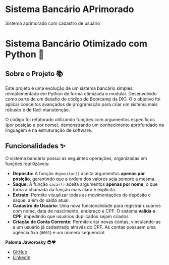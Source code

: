 # Sistema Bancário APrimorado
Sistema aprimorado com cadastro de usuário
# Sistema Bancário Otimizado com Python 🏦

## Sobre o Projeto 📚

Este projeto é uma evolução de um sistema bancário simples, reimplementado em Python de forma otimizada e modular. Desenvolvido como parte de um desafio de código de Bootcamp da DIO. O o objetivo foi aplicar conceitos avançados de programação para criar um sistema mais robusto e de fácil manutenção.

O código foi refatorado utilizando funções com argumentos específicos (por posição e por nome), demonstrando um conhecimento aprofundado na linguagem e na estruturação de software.

## Funcionalidades ✨

O sistema bancário possui as seguintes operações, organizadas em funções reutilizáveis:

-   **Depósito:** A função `depositar()` aceita argumentos **apenas por posição**, garantindo que a ordem dos valores seja sempre a mesma.
-   **Saque:** A função `sacar()` aceita argumentos **apenas por nome**, o que torna a chamada da função mais clara e explícita.
-   **Extrato:** Permite visualizar todas as movimentações de depósito e saque, além do saldo atual.
-   **Cadastro de Usuário:** Uma nova funcionalidade para registrar usuários com nome, data de nascimento, endereço e CPF. O sistema **valida o CPF**, impedindo que usuários duplicados sejam criados.
-   **Criação de Conta Corrente:** Permite criar novas contas, vinculando-as a um usuário já cadastrado através do CPF. As contas possuem uma agência fixa (`0001`) e um número sequencial.

**Paloma Jaworosky 😎❤️**

- [GitHub](https://github.com/PJaworosky)
- [LinkedIn](https://www.linkedin.com/in/palomajaworosky)
